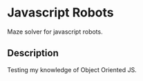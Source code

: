 # Javascript Robots
Maze solver for javascript robots.

## Description
Testing my knowledge of Object Oriented JS.
